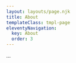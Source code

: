 ```yaml
---
layout: layouts/page.njk
title: About
templateClass: tmpl-page
eleventyNavigation:
  key: About
  order: 3
---
```


...
